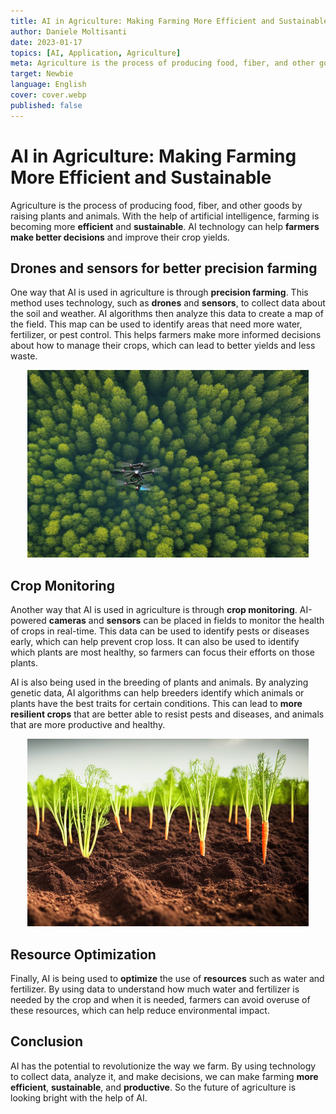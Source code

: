```yaml
---
title: AI in Agriculture: Making Farming More Efficient and Sustainable
author: Daniele Moltisanti
date: 2023-01-17
topics: [AI, Application, Agriculture]
meta: Agriculture is the process of producing food, fiber, and other goods by raising plants and animals. With the help of artificial intelligence, farming is becoming more efficient and sustainable. AI technology can help farmers make better decisions and improve their crop yields.
target: Newbie
language: English
cover: cover.webp
published: false
---
```



# AI in Agriculture: Making Farming More Efficient and Sustainable

Agriculture is the process of producing food, fiber, and other goods by raising plants and animals. With the help of artificial intelligence, farming is becoming more **efficient** and **sustainable**. AI technology can help **farmers make better decisions** and improve their crop yields.

## Drones and sensors for better precision farming

One way that AI is used in agriculture is through **precision farming**. This method uses technology, such as **drones** and **sensors**, to collect data about the soil and weather. AI algorithms then analyze this data to create a map of the field. This map can be used to identify areas that need more water, fertilizer, or pest control. This helps farmers make more informed decisions about how to manage their crops, which can lead to better yields and less waste.

<p align="center">
    <img src="image1.webp" alt="drones-for-agriculture" height="300px" width="auto">
</p>

## Crop Monitoring

Another way that AI is used in agriculture is through **crop monitoring**. AI-powered **cameras** and **sensors** can be placed in fields to monitor the health of crops in real-time. This data can be used to identify pests or diseases early, which can help prevent crop loss. It can also be used to identify which plants are most healthy, so farmers can focus their efforts on those plants.

AI is also being used in the breeding of plants and animals. By analyzing genetic data, AI algorithms can help breeders identify which animals or plants have the best traits for certain conditions. This can lead to **more resilient crops** that are better able to resist pests and diseases, and animals that are more productive and healthy.

<p align="center">
    <img src="image2.webp" alt="crop-monitoring" height="300px" width="auto">
</p>

## Resource Optimization

Finally, AI is being used to **optimize** the use of **resources** such as water and fertilizer. By using data to understand how much water and fertilizer is needed by the crop and when it is needed, farmers can avoid overuse of these resources, which can help reduce environmental impact.

## Conclusion

AI has the potential to revolutionize the way we farm. By using technology to collect data, analyze it, and make decisions, we can make farming **more efficient**, **sustainable**, and **productive**. So the future of agriculture is looking bright with the help of AI.